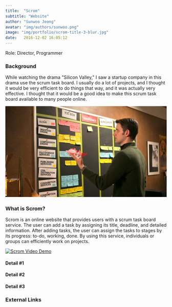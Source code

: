 ```yaml
---
title:  "Scrom"
subtitle: "Website"
author: "Sunwoo Jeong"
avatar: "img/authors/sunwoo.png"
image: "img/portfolio/scrom-title-3-blur.jpg"
date:   2016-12-02 16:05:12
---
```


Role: Director, Programmer

### Background

While watching the drama "Silicon Valley," I saw a startup company in this drama use the scrum task board. I usually do a lot of projects, and I thought it would be very efficient to do things that way, and it was actually very effective. I thought that it would be a good idea to make this scrum task board available to many people online.

![Silicon Valley Scrum Board](/img/silicon-valley-scrum.jpg)

### What is Scrom?

Scrom is an online website that provides users with a scrum task board service. The user can add a task by assigning its title, deadline, and detailed information. After adding tasks, the user can assign the tasks to stages by its progress: to-do, working, done. By using this service, individuals or groups can efficiently work on projects.

[![Scrom Video Demo](http://img.youtube.com/vi/TujbRE9XQ5Q/0.jpg)](https://youtu.be/TujbRE9XQ5Q)

#### Detail #1

#### Detail #2

#### Detail #3

### External Links
